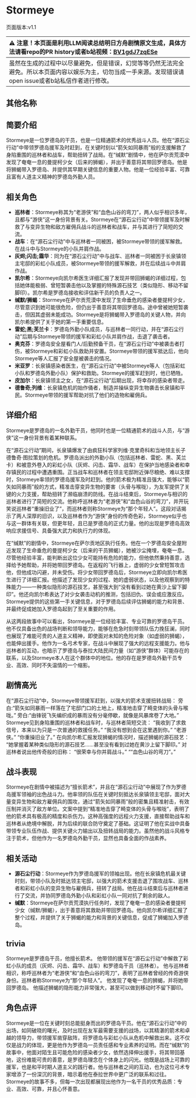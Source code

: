 # Stormeye
页面版本:v1.1
 

| :warning: 注意！本页面是利用LLM阅读总结明日方舟剧情原文生成，具体方法请看repo的PR history或者b站视频：[BV1gdJ7zqESe](https://www.bilibili.com/video/BV1gdJ7zqESe/)         |
|:----------------------------|
| 虽然在生成的过程中以尽量避免，但是错误，幻觉等等仍然无法完全避免。所以本页面内容以娱乐为主，切勿当成一手来源。发现错误请open issue或者b站私信作者进行修改。|



## 其他名称

## 简要介绍
Stormeye是一位罗德岛的干员，也是一位精通箭术的优秀战斗人员。他在“源石尘行动”中带领罗德岛援军及时赶到，在关键时刻以“箭矢如同暴雨”般的支援解救了身陷重围的巡林者和战车，帮助扭转了战局。在“缄默”剧情中，他在萨尔贡荒漠中发现了奄奄一息的曼提柯少女（后来的狮蝎），并出于善意将其带回罗德岛。他是将狮蝎带入罗德岛、并提供其早期关键信息的重要人物。他是一位经验丰富、可靠且富有人道主义精神的罗德岛外勤人员。
## 相关角色
-   **巡林者**：Stormeye称其为“老游侠”和“血色山谷的弯刀”，两人似乎相识多年，且都与“游侠”这一身份背景有关。Stormeye在“源石尘行动”中带领援军及时解救了与变异生物和敌方雇佣兵战斗的巡林者和战车，并与其进行了简短的交流。
-   **战车**：在“源石尘行动”中与巡林者一同被困，被Stormeye带领的援军解救。在战斗中与Stormeye的小队并肩作战。
-   **灰烬;闪击;霜华**：同为在“源石尘行动”中与战车、巡林者一同被困于长泉镇领主宅邸的彩虹小队成员，被Stormeye带领的援军解救，并在后续战斗中并肩作战。
-   **凯尔希**：Stormeye向凯尔希医生详细汇报了发现并带回狮蝎的详细过程，包括她体能极弱、曾短暂袭击他以及掌握的特殊源石技艺（类似隐形、移动不留脚印）。凯尔希是罗德岛接收和评估新干员的负责人之一。
-   **缄默/狮蝎**：Stormeye在萨尔贡荒漠中发现了生命垂危的感染者曼提柯少女，尽管意识到她可能很危险，但仍出于善意将其带回罗德岛。途中曾被她短暂袭击，但因其虚弱未能成功。Stormeye是将狮蝎带入罗德岛的关键人物，并向凯尔希提供了关于她的第一手重要信息。
-   **雷蛇;黑;芙兰卡**：罗德岛外勤小队成员，与巡林者一同行动，并在“源石尘行动”后期与Stormeye带领的援军和彩虹小队并肩作战，击退了袭击者。
-   **奥克芬**：罗德岛安全屋看门人/后勤预备干员，在“源石尘行动”中被袭击者打伤，被Stormeye和彩虹小队救助并安置。Stormeye带领的援军抵达后，他向Stormeye等人汇报了安全屋被袭击的情况。
-   **米亚罗**：长泉镇感染者医生，在“源石尘行动”中被Stormeye等人（包括彩虹小队和罗德岛外勤小队）保护和救助。Stormeye的援军赶到时，他已牺牲。
-   **皮加尔**：长泉镇领主之女，在“源石尘行动”后期出现，将幸存的感染者带走。
-   **德鲁奇;列维**：长泉镇危机的始作俑者，制造并操纵变异生物袭击长泉镇和平民。Stormeye带领的援军帮助对抗了他们的造物和雇佣兵。
## 详细介绍
Stormeye是罗德岛的一名外勤干员，他同时也是一位精通箭术的战斗人员，与“游侠”这一身份背景有着某种联系。

在“源石尘行动”期间，长泉镇爆发了由疯狂科学家列维·克里奇科和当地领主长子德鲁奇·图拉策划的危机。罗德岛派出的外勤小队（包括巡林者、雷蛇、黑、芙兰卡）和被意外卷入的彩虹小队（灰烬、闪击、霜华、战车）在保护当地感染者和幸存镇民的过程中遭遇重围。正当战车和巡林者在领主宅邸附近弹尽粮绝、难以支撑时，Stormeye率领的罗德岛援军及时赶到。他的箭术极为精准且强大，能够以“箭矢如同暴雨”般的方式，精准击穿变异生物的要害（头骨与喉咙），为友军提供了关键的火力支援，帮助扭转了濒临崩溃的防线。在战斗结束后，Stormeye与相识的巡林者进行了简短的交流。他称呼巡林者为“老游侠”和“血色山谷的弯刀”，并开玩笑说巡林者“重操旧业了”，而巡林者则称Stormeye为“那个年轻人”。这段对话揭示了两人深厚的旧识，以及巡林者作为“游侠”身份的传奇色彩，Stormeye似乎也与这一群体有关联，但更年轻，且已是罗德岛的正式力量。他的出现是罗德岛高效响应求援信号、具备强大武力和执行力的体现。

在“缄默”的剧情中，Stormeye在萨尔贡地区执行任务。他在一个罗德岛安全屋附近发现了生命垂危的曼提柯少女（后来的干员狮蝎），她被沙尘掩埋，奄奄一息。尽管他经验丰富，能判断出这位少女可能持有危险的能力，但他依然秉持善意，选择给予她帮助，并将她带回罗德岛。在返程的飞行器上，虚弱的少女曾短暂攻击他，但他成功闪避，并未受伤。将少女带回罗德岛后，Stormeye立即向凯尔希医生进行了详细汇报。他描述了发现少女的过程、她的虚弱状态，以及他观察到的特殊能力——一种类似隐形的源石技艺，甚至强大到“没有看到过她在黄沙上留下脚印”。他还向凯尔希表达了对少女袭击动机的推测，包括旧仇、误会或应激反应。Stormeye提供的这些第一手关键信息，对于罗德岛后续评估狮蝎的能力和背景、并最终促成她加入罗德岛起到了至关重要的作用。

从这两段故事中可以看出，Stormeye是一位经验丰富、专业可靠的罗德岛干员。他不仅具备出色的战场判断和领导能力，能够在危急时刻带领队伍力挽狂澜，同时也展现了难能可贵的人道主义精神，即使面对未知的危险对象（如虚弱的狮蝎），也能伸出援手。他作为一名弓术专家，在战斗中展现了强大的远程支援能力。他与巡林者的互动，也暗示了罗德岛与泰拉大陆民间力量（如“游侠”群体）可能存在的联系，以及Stormeye本人在这个群体中的地位。他的存在是罗德岛外勤干员专业、高效、同时不失温情的一个缩影。
## 剧情高光
在“源石尘行动”中，Stormeye带领援军赶到，以强大的箭术支援扭转战局：
旁白:“箭矢如同暴雨一样落在了宅邸门口的土地上，精准地击穿了畸变体的头骨与喉咙。”
旁白:“由锋锐飞矢编织成的暴雨没有分毫停歇，就像是风暴席卷了大地。”
Stormeye见到身陷重围的巡林者和战车时，与巡林者简短交流：
“我收到了求救信号，本来以为只是一次普通的救援任务。”
“我没有想到会在这里遇到你。”
“老游侠。”
“你重操旧业了。”
在向凯尔希汇报发现狮蝎的情况时，描述狮蝎的源石技艺：
“她掌握着某种类似隐形的源石技艺......甚至没有看到过她在黄沙上留下脚印。”
对巡林者说出他传奇般的旧称：
“很荣幸与你并肩战斗。”
““血色山谷的弯刀”。”
## 战斗表现
Stormeye在剧情中被描述为“擅长箭术”，并且在“源石尘行动”中展现了作为罗德岛援军领袖的出色战斗力。他率领的队伍在关键时刻抵达长泉镇领主宅邸，面对大量变异生物和敌方雇佣兵的围攻，通过“箭矢如同暴雨”般的密集且精准射击，有效压制并消灭了敌方单位。文案中提到“精准地击穿了畸变体的头骨与喉咙”，表明了他的箭术具有极高的精度和杀伤力。这种高强度的远程火力支援，直接帮助战车和巡林者从绝境中解脱，并为后续的联合防守奠定了基础。这证明了他在实战中具备带领专业队伍作战、提供关键火力输出以及扭转战局的能力。虽然他的战斗风格专注于箭术，但他作为一名罗德岛外勤干员，显然也具备全面的作战素养。
## 相关活动
-   **源石尘行动**：Stormeye作为罗德岛援军的领袖出现。他在长泉镇危机最关键时刻，带领小队及时抵达领主宅邸，以强大的箭术支援击退了围攻战车、巡林者和彩虹小队的变异生物与雇佣兵，扭转了战局。他在战斗结束后与巡林者进行了交流，并协同罗德岛外勤小队和彩虹小队一同对抗了剩余的敌人。
-   **缄默**：Stormeye在萨尔贡荒漠执行任务时，发现了奄奄一息的感染者曼提柯少女（缄默/狮蝎），出于善意将其救助并带回罗德岛。他向凯尔希详细汇报了整个过程，并提供了关于狮蝎的能力和背景的关键信息，促成了狮蝎加入罗德岛。
## trivia
Stormeye是罗德岛干员，他擅长箭术。
他带领的援军在“源石尘行动”中解救了彩虹小队的成员（灰烬、闪击、霜华、战车）和罗德岛干员（巡林者）。
他与巡林者相识，称呼巡林者为“老游侠”和“血色山谷的弯刀”，表明了巡林者曾经的传奇游侠身份。巡林者称Stormeye为“那个年轻人”。
他发现了奄奄一息的狮蝎，并将她带回罗德岛。
他描述狮蝎的隐形能力非常强大，甚至可以做到移动时不留下脚印。
## 角色点评
Stormeye是一位在关键时刻总能挺身而出的罗德岛干员。他在“源石尘行动”中的出场，如同破晓的曙光，及时出现在友军最需要支援的战场，以其精湛的箭术和卓越的领导力，带领援军凿穿敌阵，将罗德岛与彩虹小队从危机中解救出来。这不仅仅是战力的体现，更是他作为罗德岛一员责任感和专业素养的证明。而在“缄默”的故事中，他面对陌生且可能危险的感染者少女，依然选择伸出援手，将其带回基地，这份难能可贵的善意，是罗德岛理念在个体身上的闪光。他既是战场上可靠的援军，也是和平时期人道主义的践行者。他与巡林者之间的互动，也为这位弓术专家增添了一份深沉的背景，暗示着他在泰拉世界中更广泛的联系和过往。Stormeye的故事不多，但每一次出现都展现出他作为一名干员的优秀品质：专业、高效、可靠，并且心怀善意。